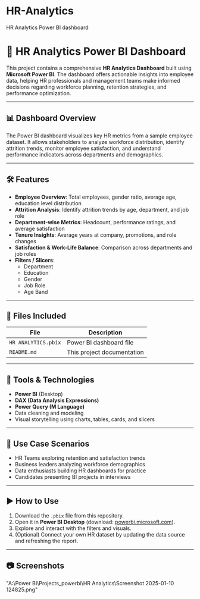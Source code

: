 # HR-Analytics
HR Analytics Power BI dashboard

# 🧠 HR Analytics Power BI Dashboard

This project contains a comprehensive **HR Analytics Dashboard** built using **Microsoft Power BI**. The dashboard offers actionable insights into employee data, helping HR professionals and management teams make informed decisions regarding workforce planning, retention strategies, and performance optimization.

---

## 📊 Dashboard Overview

The Power BI dashboard visualizes key HR metrics from a sample employee dataset. It allows stakeholders to analyze workforce distribution, identify attrition trends, monitor employee satisfaction, and understand performance indicators across departments and demographics.

---

## 🛠️ Features

- **Employee Overview**: Total employees, gender ratio, average age, education level distribution
- **Attrition Analysis**: Identify attrition trends by age, department, and job role
- **Department-wise Metrics**: Headcount, performance ratings, and average satisfaction
- **Tenure Insights**: Average years at company, promotions, and role changes
- **Satisfaction & Work-Life Balance**: Comparison across departments and job roles
- **Filters / Slicers**:
  - Department
  - Education
  - Gender
  - Job Role
  - Age Band

---

## 📁 Files Included

| File | Description |
|------|-------------|
| `HR ANALYTICS.pbix` | Power BI dashboard file |
| `README.md` | This project documentation |

---

## 🧪 Tools & Technologies

- **Power BI** (Desktop)
- **DAX (Data Analysis Expressions)**
- **Power Query (M Language)**
- Data cleaning and modeling
- Visual storytelling using charts, tables, cards, and slicers

---

## 📌 Use Case Scenarios

- HR Teams exploring retention and satisfaction trends
- Business leaders analyzing workforce demographics
- Data enthusiasts building HR dashboards for practice
- Candidates presenting BI projects in interviews

---

## ▶️ How to Use

1. Download the `.pbix` file from this repository.
2. Open it in **Power BI Desktop** (download: [powerbi.microsoft.com](https://powerbi.microsoft.com)).
3. Explore and interact with the filters and visuals.
4. (Optional) Connect your own HR dataset by updating the data source and refreshing the report.

---

## 📷 Screenshots

"A:\Power BI\Projects_powerbi\HR Analytics\Screenshot 2025-01-10 124825.png"


